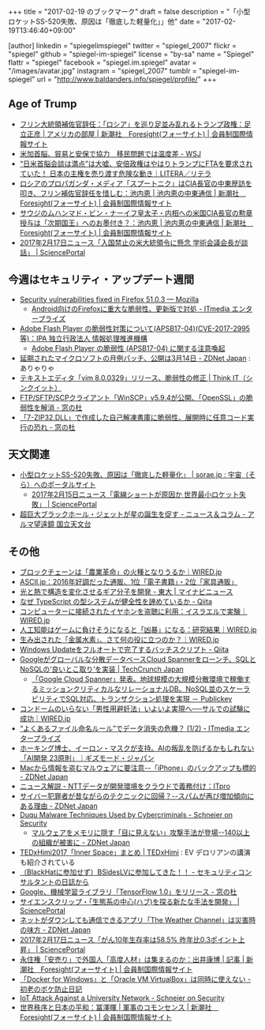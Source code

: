 +++
title = "2017-02-19 のブックマーク"
draft = false
description = "「小型ロケットSS-520失敗、原因は「徹底した軽量化」」他"
date = "2017-02-19T13:46:40+09:00"

[author]
  linkedin = "spiegelimspiegel"
  twitter = "spiegel_2007"
  flickr = "spiegel"
  github = "spiegel-im-spiegel"
  license = "by-sa"
  name = "Spiegel"
  flattr = "spiegel"
  facebook = "spiegel.im.spiegel"
  avatar = "/images/avatar.jpg"
  instagram = "spiegel_2007"
  tumblr = "spiegel-im-spiegel"
  url = "http://www.baldanders.info/spiegel/profile/"
+++

## Age of Trump

- [フリン大統領補佐官辞任：「ロシア」を巡り足並み乱れるトランプ政権：足立正彦 | アメリカの部屋 | 新潮社　Foresight(フォーサイト) | 会員制国際情報サイト](http://www.fsight.jp/articles/-/42009)
- [米加首脳、貿易と安保で協力　移民問題では温度差 - WSJ](http://jp.wsj.com/articles/SB12058936961426933320104582620180845881046)
- [“日米首脳会談は満点”は大嘘、安倍政権はやはりトランプにFTAを要求されていた！ 日本の主権を売り渡す危険な動き｜LITERA／リテラ](http://lite-ra.com/2017/02/post-2923.html)
- [ロシアのプロパガンダ・メディア「スプートニク」はCIA長官の中東歴訪を叩き、フリン補佐官辞任を惜しむ：池内恵 | 池内恵の中東通信 | 新潮社　Foresight(フォーサイト) | 会員制国際情報サイト](http://www.fsight.jp/articles/-/42023)
- [サウジのムハンマド・ビン・ナーイフ皇太子・内相への米国CIA長官の勲章授与は「次期国王」へのお墨付き？：池内恵 | 池内恵の中東通信 | 新潮社　Foresight(フォーサイト) | 会員制国際情報サイト](http://www.fsight.jp/articles/-/42021)
- [2017年2月17日ニュース「入国禁止の米大統領令に懸念 学術会議会長が談話」 | SciencePortal](http://scienceportal.jst.go.jp/news/newsflash_review/newsflash/2017/02/20170217_02.html)

## 今週はセキュリティ・アップデート週間

- [Security vulnerabilities fixed in Firefox 51.0.3 — Mozilla](https://www.mozilla.org/en-US/security/advisories/mfsa2017-04/)
    - [Android向けのFirefoxに重大な脆弱性、更新版で対処 - ITmedia エンタープライズ](http://www.itmedia.co.jp/enterprise/articles/1702/13/news044.html)
- [Adobe Flash Player の脆弱性対策について(APSB17-04)(CVE-2017-2995等)：IPA 独立行政法人 情報処理推進機構](http://www.ipa.go.jp/security/ciadr/vul/20170215-adobeflashplayer.html)
    - [Adobe Flash Player の脆弱性 (APSB17-04) に関する注意喚起](http://www.jpcert.or.jp/at/2017/at170008.html)
- [延期されたマイクロソフトの月例パッチ、公開は3月14日 - ZDNet Japan](https://japan.zdnet.com/article/35096707/) : ありゃりゃ
- [テキストエディタ「vim 8.0.0329」リリース、脆弱性の修正 | Think IT（シンクイット）](https://thinkit.co.jp/news/bn/11435)
- [FTP/SFTP/SCPクライアント「WinSCP」v5.9.4が公開、「OpenSSL」の脆弱性を解消 - 窓の杜](http://forest.watch.impress.co.jp/docs/news/1044545.html)
- [「7-ZIP32.DLL」で作成した自己解凍書庫に脆弱性、展開時に任意コード実行の恐れ - 窓の杜](http://forest.watch.impress.co.jp/docs/news/1044834.html)

## 天文関連

- [小型ロケットSS-520失敗、原因は「徹底した軽量化」 | sorae.jp : 宇宙（そら）へのポータルサイト](http://sorae.jp/030201/2017_02_14_ss-520.html)
    - [2017年2月15日ニュース「電線ショートが原因か 世界最小ロケット失敗」 | SciencePortal](http://scienceportal.jst.go.jp/news/newsflash_review/newsflash/2017/02/20170215_01.html)
- [超巨大ブラックホール・ジェットが星の誕生を促す - ニュース＆コラム - アルマ望遠鏡 国立天文台](http://alma.mtk.nao.ac.jp/j/news/info/2017/0215post_697.html)

## その他

- [ブロックチェーンは「農業革命」の火種となりうるか｜WIRED.jp](http://wired.jp/2017/02/13/vol27-innolab-blockchain/)
- [ASCII.jp：2016年好調だった通販、1位「電子書籍」・2位「家具通販」](http://ascii.jp/elem/000/001/432/1432713/)
- [光と熱で構造を変化させるギア分子を開発 - 東大 | マイナビニュース](http://news.mynavi.jp/news/2017/02/09/481/)
- [なぜ TypeScript の型システムが健全性を諦めているか - Qiita](http://qiita.com/na-o-ys/items/aa56d678cdf0de2bdd79)
- [コンピューターに接続されたイヤホンを盗聴に利用：イスラエルで実験｜WIRED.jp](http://wired.jp/2017/02/13/great-now-even-headphones/)
- [人工知能はゲームに負けそうになると「凶暴」になる：研究結果｜WIRED.jp](http://wired.jp/2017/02/14/deepmind-ai-social-impact/)
- [生み出された「金属水素」、さて何の役に立つのか？｜WIRED.jp](http://wired.jp/2017/02/14/metallic-hydrogen/)
- [Windows Updateをフルオートで完了するバッチスクリプト - Qiita](http://qiita.com/Marukaziler/items/54bfbf054a372328be3f)
- [Googleがグローバルな分散データベースCloud Spannerをローンチ、SQLとNoSQLの‘良いとこ取り’を実装 | TechCrunch Japan](http://jp.techcrunch.com/2017/02/15/20170214google-launches-cloud-spanner-a-new-globally-distributed-database-service/)
    - [「Google Cloud Spanner」発表。地球規模の大規模分散環境で稼働するミッションクリティカルなリレーショナルDB。NoSQL並のスケーラビリティでSQL対応、トランザクション処理を実現 － Publickey](http://www.publickey1.jp/blog/17/google_cloud_spannerdbnosqlsql.html)
- [コンドームのいらない「男性用避妊法」いよいよ実現へ──サルでの試験に成功｜WIRED.jp](http://wired.jp/2017/02/14/male-contraceptive-vasalgel/)
- [“よくあるファイル命名ルール”でデータ消失の危機？ (1/2) - ITmedia エンタープライズ](http://www.itmedia.co.jp/enterprise/articles/1702/14/news046.html)
- [ホーキング博士、イーロン・マスクが支持。AIの叛乱を防げるかもしれない「AI開発 23原則」｜ギズモード・ジャパン](http://www.gizmodo.jp/2017/02/23-asilomar-ai-principles.html)
- [Macから情報を盗むマルウェアに要注意--「iPhone」のバックアップも標的 - ZDNet Japan](https://japan.zdnet.com/article/35096678/)
- [ニュース解説 - NTTデータが開発環境をクラウドで義務付け：ITpro](http://itpro.nikkeibp.co.jp/atcl/column/14/346926/021500827/?rt=nocnt)
- [サイバー犯罪者が昔ながらのテクニックに回帰？--スパムが再び増加傾向にある理由 - ZDNet Japan](https://japan.zdnet.com/article/35096629/)
- [Duqu Malware Techniques Used by Cybercriminals - Schneier on Security](https://www.schneier.com/blog/archives/2017/02/duqu_malware_te.html)
    - [マルウェアをメモリに隠す「目に見えない」攻撃手法が登場--140以上の組織が被害に - ZDNet Japan](https://japan.zdnet.com/article/35096314/)
- [TEDxHimi2017「Inner Space」まとめ | TEDxHimi](http://www.tedxhimi.com/blog/2017/02/16/659) : EV デロリアンの講演も紹介されている
- [（BlackHatに参加せず）BSidesLVに参加してきた！！ - セキュリティコンサルタントの日誌から](http://www.scientia-security.org/entry/2016/08/18/114737)
- [Google、機械学習ライブラリ「TensorFlow 1.0」をリリース - 窓の杜](http://forest.watch.impress.co.jp/docs/news/1044528.html)
- [サイエンスクリップ・「生態系の中心(ハブ)を探る新たな手法を開発」 | SciencePortal](http://scienceportal.jst.go.jp/clip/20170216_01.html)
- [ネットがダウンしても通信できるアプリ「The Weather Channel」は災害時の味方 - ZDNet Japan](https://japan.zdnet.com/article/35096759/)
- [2017年2月17日ニュース「がん10年生存率は58.5% 昨年比0.3ポイント上昇」 | SciencePortal](http://scienceportal.jst.go.jp/news/newsflash_review/newsflash/2017/02/20170217_01.html)
- [永住権「安売り」で外国人「高度人材」は集まるのか：出井康博 | 記事 | 新潮社　Foresight(フォーサイト) | 会員制国際情報サイト](http://www.fsight.jp/articles/-/42015)
- [「Docker for Windows」と「Oracle VM VirtualBox」は同時に使えない - 初老のボケ防止日記](http://osa030.hatenablog.com/entry/2016/08/05/095825)
- [IoT Attack Against a University Network - Schneier on Security](https://www.schneier.com/blog/archives/2017/02/iot_attack_agai.html)
- [世界秩序と日本の平和：冨澤暉 | 軍事のコモンセンス | 新潮社　Foresight(フォーサイト) | 会員制国際情報サイト](http://www.fsight.jp/articles/-/42019)
